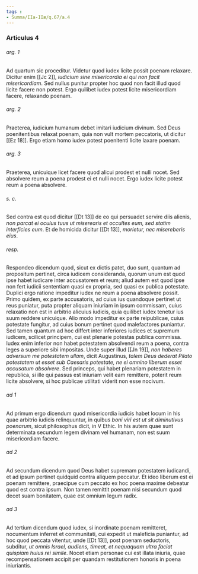 ```yaml
---
tags : 
- Summa/IIa-IIæ/q.67/a.4
---
```


### Articulus 4

###### arg. 1
Ad quartum sic proceditur. Videtur quod iudex licite possit poenam relaxare. Dicitur enim [[Jc 2]], *iudicium sine misericordia ei qui non facit misericordiam*. Sed nullus punitur propter hoc quod non facit illud quod licite facere non potest. Ergo quilibet iudex potest licite misericordiam facere, relaxando poenam.

###### arg. 2
Praeterea, iudicium humanum debet imitari iudicium divinum. Sed Deus poenitentibus relaxat poenam, quia non vult mortem peccatoris, ut dicitur [[Ez 18]]. Ergo etiam homo iudex potest poenitenti licite laxare poenam.

###### arg. 3
Praeterea, unicuique licet facere quod alicui prodest et nulli nocet. Sed absolvere reum a poena prodest ei et nulli nocet. Ergo iudex licite potest reum a poena absolvere.

###### s. c.
Sed contra est quod dicitur [[Dt 13]] de eo qui persuadet servire diis alienis, *non parcat ei oculus tuus ut miserearis et occultes eum, sed statim interficies eum*. Et de homicida dicitur [[Dt 13]], *morietur, nec misereberis eius*.

###### resp.
Respondeo dicendum quod, sicut ex dictis patet, duo sunt, quantum ad propositum pertinet, circa iudicem consideranda, quorum unum est quod ipse habet iudicare inter accusatorem et reum; aliud autem est quod ipse non fert iudicii sententiam quasi ex propria, sed quasi ex publica potestate. Duplici ergo ratione impeditur iudex ne reum a poena absolvere possit. Primo quidem, ex parte accusatoris, ad cuius ius quandoque pertinet ut reus puniatur, puta propter aliquam iniuriam in ipsum commissam, cuius relaxatio non est in arbitrio alicuius iudicis, quia quilibet iudex tenetur ius suum reddere unicuique. Alio modo impeditur ex parte reipublicae, cuius potestate fungitur, ad cuius bonum pertinet quod malefactores puniantur. Sed tamen quantum ad hoc differt inter inferiores iudices et supremum iudicem, scilicet principem, cui est plenarie potestas publica commissa. Iudex enim inferior non habet potestatem absolvendi reum a poena, contra leges a superiore sibi impositas. Unde super illud [[Jn 19]], *non haberes adversum me potestatem ullam*, dicit Augustinus, *talem Deus dederat Pilato potestatem ut esset sub Caesaris potestate, ne ei omnino liberum esset accusatum absolvere*. Sed princeps, qui habet plenariam potestatem in republica, si ille qui passus est iniuriam velit eam remittere, poterit reum licite absolvere, si hoc publicae utilitati viderit non esse nocivum.

###### ad 1
Ad primum ergo dicendum quod misericordia iudicis habet locum in his quae arbitrio iudicis relinquuntur, in quibus *boni viri est ut sit diminutivus poenarum*, sicut philosophus dicit, in V Ethic. In his autem quae sunt determinata secundum legem divinam vel humanam, non est suum misericordiam facere.

###### ad 2
Ad secundum dicendum quod Deus habet supremam potestatem iudicandi, et ad ipsum pertinet quidquid contra aliquem peccatur. Et ideo liberum est ei poenam remittere, praecipue cum peccato ex hoc poena maxime debeatur quod est contra ipsum. Non tamen remittit poenam nisi secundum quod decet suam bonitatem, quae est omnium legum radix.

###### ad 3
Ad tertium dicendum quod iudex, si inordinate poenam remitteret, nocumentum inferret et communitati, cui expedit ut maleficia puniantur, ad hoc quod peccata vitentur, unde [[Dt 13]], post poenam seductoris, subditur, *ut omnis Israel, audiens, timeat, et nequaquam ultra faciat quispiam huius rei simile*. Nocet etiam personae cui est illata iniuria, quae recompensationem accipit per quandam restitutionem honoris in poena iniuriantis.

